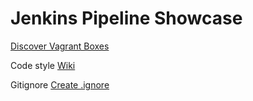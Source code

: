 # Jenkins Pipeline Showcase


[Discover Vagrant Boxes](https://app.vagrantup.com/boxes/search?order=desc&page=1&provider=&q=jenkins&sort=created&utf8=%E2%9C%93)

Code style
[Wiki](https://github.com/editorconfig/editorconfig/wiki)

Gitignore
[Create .ignore]()
